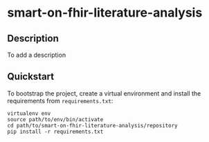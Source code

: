 # smart-on-fhir-literature-analysis

## Description

To add a description

## Quickstart
To bootstrap the project, create a virtual environment and install the requirements from ``requirements.txt``:

```shell
virtualenv env
source path/to/env/bin/activate
cd path/to/smart-on-fhir-literature-analysis/repository
pip install -r requirements.txt
```
